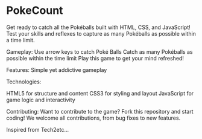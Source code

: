 # PokeCount
Get ready to catch all the Pokéballs built with HTML, CSS, and JavaScript! Test your skills and reflexes to capture as many Pokéballs as possible within a time limit.


Gameplay:
Use arrow keys to catch Poké Balls
Catch as many Pokéballs as possible within the time limit
Play this game to get your mind refreshed!

Features:
Simple yet addictive gameplay

Technologies:

HTML5 for structure and content
CSS3 for styling and layout
JavaScript for game logic and interactivity

Contributing:
Want to contribute to the game? Fork this repository and start coding! We welcome all contributions, from bug fixes to new features.

Inspired from Tech2etc...

